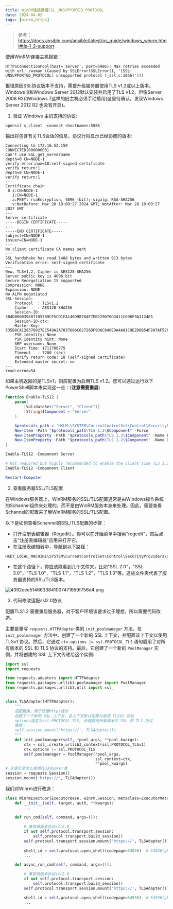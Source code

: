 ```yaml
---
title: WinRM连接报错SSL_UNSUPPORTED_PROTOCOL
date: 2024-04-02
tags: [winrm,https]
---
```

>  参考：https://docs.ansible.com/ansible/latest/os_guide/windows_winrm.html#tls-1-2-support



使用WinRMl连接主机报错：


```
HTTPSConnectionPool(host='server', port=5986): Max retries exceeded with url: /wsman (Caused by SSLError(SSLError(1, '[SSL: UNSUPPORTED_PROTOCOL] unsupported protocol (_ssl.c:1056)')))
```

报错原因SSL协议版本不支持，需要升级服务器使用TLS v1.2或以上版本。Windows 8和Windows Server 2012默认安装并启用了TLS v1.2，但像Server 2008 R2和Windows 7这样的旧主机必须手动启用(这里待确认，发现Windows Server 2012 R2 也没有开启)。



1. 验证 Windows 主机支持的协议:



```
openssl s_client -connect <hostname>:5986
```

输出将包含有关TLS会话的信息，协议行将显示已经协商的版本:



```
Connecting to 172.16.52.159
CONNECTED(00000003)
Can't use SSL_get_servername
depth=0 CN=NODE-1
verify error:num=18:self-signed certificate
verify return:1
depth=0 CN=NODE-1
verify return:1
---
Certificate chain
 0 s:CN=NODE-1
   i:CN=NODE-1
   a:PKEY: rsaEncryption, 4096 (bit); sigalg: RSA-SHA256
   v:NotBefore: Mar 28 10:09:27 2024 GMT; NotAfter: Mar 28 10:09:27 2027 GMT
---
Server certificate
-----BEGIN CERTIFICATE-----
...
-----END CERTIFICATE-----
subject=CN=NODE-1
issuer=CN=NODE-1
---
No client certificate CA names sent
---
SSL handshake has read 1488 bytes and written 913 bytes
Verification error: self-signed certificate
---
New, TLSv1.2, Cipher is AES128-SHA256
Server public key is 4096 bit
Secure Renegotiation IS supported
Compression: NONE
Expansion: NONE
No ALPN negotiated
SSL-Session:
    Protocol  : TLSv1.2
    Cipher    : AES128-SHA256
    Session-ID: 384D000039807105789CF5CD1FA146D98784F7EB229076D3411C696F9A312405
    Session-ID-ctx:
    Master-Key: 535B8CA128376927EC549A2A7037686C62726DF9D6C840EDA4A81C9E2D6B54F2A7AF52FBADC22CF73FA95962106440E0
    PSK identity: None
    PSK identity hint: None
    SRP username: None
    Start Time: 1711706775
    Timeout   : 7200 (sec)
    Verify return code: 18 (self-signed certificate)
    Extended master secret: no
---
read:errno=54
```



如果主机返回的是TLSv1，则应配置为启用TLS v1.2。您可以通过运行以下PowerShell脚本来实现这一点：(**注意需要重启**)



```powershell
Function Enable-TLS12 {
    param(
        [ValidateSet("Server", "Client")]
        [String]$Component = "Server"
    )

    $protocols_path = 'HKLM:\SYSTEM\CurrentControlSet\Control\SecurityProviders\SCHANNEL\Protocols'
    New-Item -Path "$protocols_path\TLS 1.2\$Component" -Force
    New-ItemProperty -Path "$protocols_path\TLS 1.2\$Component" -Name Enabled -Value 1 -Type DWORD -Force
    New-ItemProperty -Path "$protocols_path\TLS 1.2\$Component" -Name DisabledByDefault -Value 0 -Type DWORD -Force
}

Enable-TLS12 -Component Server

# Not required but highly recommended to enable the Client side TLS 1.2 components
Enable-TLS12 -Component Client

Restart-Computer
```



2. 查看服务器SSL/TLS配置

在Windows服务器上，WinRM服务的SSL/TLS配置通常是由Windows操作系统的Schannel组件来处理的，而不是由WinRM服务本身来处理。因此，需要查看Schannel的配置来了解WinRM服务的SSL/TLS配置。

以下是如何查看Schannel的SSL/TLS配置的步骤：

- 打开注册表编辑器（Regedit）。你可以在开始菜单中搜索"regedit"，然后点击"注册表编辑器"应用来打开它。
- 在注册表编辑器中，导航到以下路径：

```
HKEY_LOCAL_MACHINE\SYSTEM\CurrentControlSet\Control\SecurityProviders\SCHANNEL\Protocols
```

- 在这个路径下，你应该能看到几个文件夹，比如"SSL 2.0"，"SSL 3.0"，"TLS 1.0"，"TLS 1.1"，"TLS 1.2"，"TLS 1.3"等。这些文件夹代表了服务器支持的SSL/TLS版本。

![4392eee5146633841007471659f756d4.png](../../_resources/4392eee5146633841007471659f756d4.png)



3. 代码修改适配ssl2.0协议

配置TLS1.2 需要重启服务器，对于客户环境该要求过于理想，所以需要代码改造。

主要是重写 `requests.HTTPAdapter`类的 `init_poolmanager` 方法，在 `init_poolmanager` 方法中，创建了一个新的 SSL 上下文，并配置该上下文以使用 TLSv1 协议。然后，它通过 `ctx.options |= ssl.PROTOCOL_TLS` 语句启用了对所有版本的 SSL 和 TLS 协议的支持。最后，它创建了一个新的 `PoolManager` 实例，并将创建的 SSL 上下文传递给这个实例:



```Python
import ssl
import requests

from requests.adapters import HTTPAdapter
from requests.packages.urllib3.poolmanager import PoolManager
from requests.packages.urllib3.util import ssl_


class TLSAdapter(HTTPAdapter):
    """
    适配器类，用于处理https请求
    创建了一个新的 SSL 上下文，该上下文默认配置为使用 TLSV1 协议
    options指定为ssl.PROTOCOL_TLS, 处理其他所有版本的 SSL 和 TLS 协议
    使用：
    self.session.mount('https://', TLSAdapter())
    """
    def init_poolmanager(self, *pool_args, **pool_kwargs):
        ctx = ssl_.create_urllib3_context(ssl.PROTOCOL_TLSv1)
        ctx.options |= ssl.PROTOCOL_TLS
        self.poolmanager = PoolManager(*pool_args,
                                       ssl_context=ctx,
                                       **pool_kwargs)
# 这里示范怎么使用TLSAdapter类
session = requests.Session()
session.mount('https://', TLSAdapter())
```



我们对Winrm进行改造：



```python
class WinrmExectuor(ExecutorBase, winrm.Session, metaclass=ExecutorMeta):
    def __init__(self, target, auth, **kwargs):
        ...
    
    def run_cmd(self, command, args=()):

        # 兼容低版本协议ssl2.0
        if not self.protocol.transport.session:
            self.protocol.transport.build_session()
        self.protocol.transport.session.mount('https://', TLSAdapter())
        
        shell_id = self.protocol.open_shell(codepage=54936)  # 54936(gb18030) or 936(gbk)
        ...

    def async_run_cmd(self, command, args=()):

        # 兼容低版本协议ssl2.0
        if not self.protocol.transport.session:
            self.protocol.transport.build_session()
        self.protocol.transport.session.mount('https://', TLSAdapter())

        shell_id = self.protocol.open_shell(codepage=54936)  # 54936(gb18030) or 936(gbk)
        ...


```

